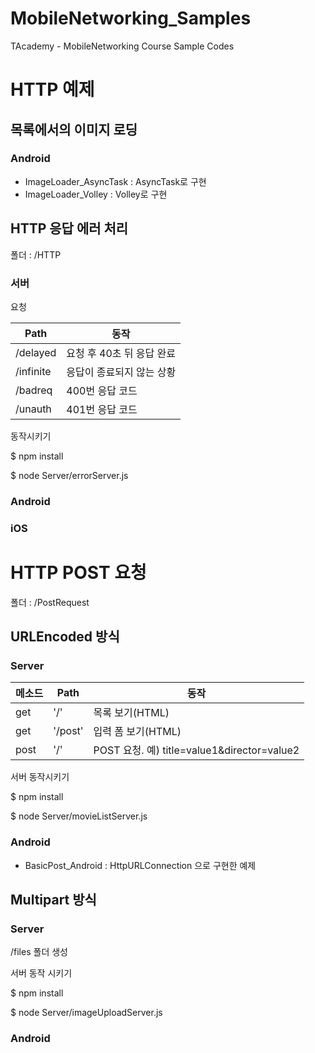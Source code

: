 # MobileNetworking_Samples
TAcademy - MobileNetworking Course Sample Codes


# HTTP 예제

## 목록에서의 이미지 로딩

### Android

- ImageLoader_AsyncTask : AsyncTask로 구현
- ImageLoader_Volley : Volley로 구현

## HTTP 응답 에러 처리

폴더 : /HTTP

### 서버

요청

Path | 동작
----|----
/delayed | 요청 후 40초 뒤 응답 완료
/infinite | 응답이 종료되지 않는 상황
/badreq | 400번 응답 코드
/unauth | 401번 응답 코드


동작시키기

$ npm install

$ node Server/errorServer.js

### Android

### iOS


# HTTP POST 요청

폴더 : /PostRequest

## URLEncoded 방식

### Server

메소드 | Path | 동작
----|----|----
get | '/' | 목록 보기(HTML)
get | '/post' | 입력 폼 보기(HTML)
post | '/' | POST 요청. 예) title=value1&director=value2

서버 동작시키기

$ npm install

$ node Server/movieListServer.js

### Android

- BasicPost_Android : HttpURLConnection 으로 구현한 예제

## Multipart 방식 


### Server

/files 폴더 생성

서버 동작 시키기

$ npm install

$ node Server/imageUploadServer.js

### Android